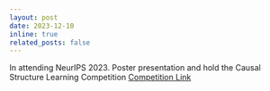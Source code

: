 ```yaml
---
layout: post
date: 2023-12-10
inline: true
related_posts: false
---
```


In attending NeurIPS 2023. Poster presentation and hold the Causal Structure Learning Competition [Competition Link](https://gcastle-hub.github.io/csl-competition/)
